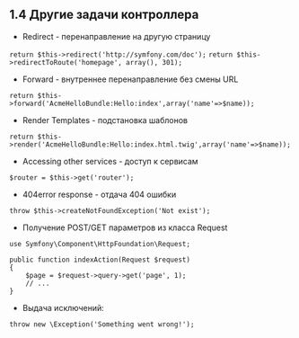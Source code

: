 ## 1.4 Другие задачи контроллера

*   Redirect - перенаправление на другую страницу

`return $this->redirect('http://symfony.com/doc');`
`return $this->redirectToRoute('homepage', array(), 301);`

*   Forward - внутреннее перенаправление без смены URL

`return $this->forward('AcmeHelloBundle:Hello:index',array('name'=>$name));`

*   Render Templates - подстановка шаблонов

`return $this->render('AcmeHelloBundle:Hello:index.html.twig',array('name'=>$name));`

*   Accessing other services - доступ к сервисам

`$router = $this->get('router');`

*   404error response - отдача 404 ошибки

`throw $this->createNotFoundException('Not exist');`
*   Получение POST/GET параметров из класса Request

```
use Symfony\Component\HttpFoundation\Request;

public function indexAction(Request $request)
{
    $page = $request->query->get('page', 1);
    // ...
}
```
* Выдача исключений:

`throw new \Exception('Something went wrong!');`


